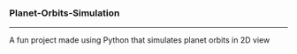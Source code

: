 ### Planet-Orbits-Simulation
----------

A fun project made using Python that simulates planet orbits in 2D view

